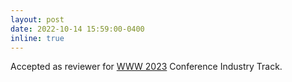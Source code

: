 ```yaml
---
layout: post
date: 2022-10-14 15:59:00-0400
inline: true
---
```


Accepted as reviewer for [WWW 2023](https://www2023.thewebconf.org/) Conference Industry Track.